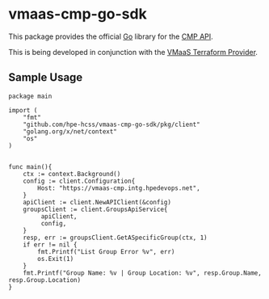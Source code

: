 # vmaas-cmp-go-sdk

This package provides the official [Go](https://golang.org/) library for the [CMP API](https://docs.greenlake.hpe.com/docs/greenlake/services/private-cloud/internal/openapi/private-cloud-cmp-latest/overview/).

This is being developed in conjunction with the [VMaaS Terraform Provider](https://github.com/hpe-hcss/vmaas-terraform-resources).

## Sample Usage
```
package main

import (
	"fmt"
	"github.com/hpe-hcss/vmaas-cmp-go-sdk/pkg/client"
	"golang.org/x/net/context"
	"os"
)


func main(){
	ctx := context.Background()
	config := client.Configuration{
		Host: "https://vmaas-cmp.intg.hpedevops.net",
	}
	apiClient := client.NewAPIClient(&config)
	groupsClient := client.GroupsApiService{
		 apiClient,
		 config,
	}
	resp, err := groupsClient.GetASpecificGroup(ctx, 1)
	if err != nil {
		fmt.Printf("List Group Error %v", err)
		os.Exit(1)
	}
	fmt.Printf("Group Name: %v | Group Location: %v", resp.Group.Name, resp.Group.Location)
}
```
